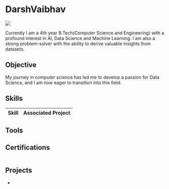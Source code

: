 # DarshVaibhav
<a href="linkedin.com/in"><img src="https://img.shields.io/badge/-LinkedIn-0072b1?&style=for-the-badge&logo=linkedin&logoColor=white" /></a>


Currently I am a 4th year B.Tech(Computer Science and Engineering) with a profound interest in AI, Data Science and Machine Learning. I am also a strong problem-solver with the ability to derive valuable insights from datasets.

## Objective

My journey in computer science has led me to develop a passion for Data Science, and I am now eager to transition into this field.

## Skills

| Skill                                         | Associated Project         |
|-----------------------------------------------|----------------------------|

## Tools



## Certifications

<div>
<img src="" />
</div>

## Projects
- 
